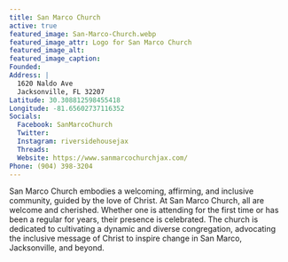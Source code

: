 ```yaml
---
title: San Marco Church
active: true
featured_image: San-Marco-Church.webp
featured_image_attr: Logo for San Marco Church
featured_image_alt: 
featured_image_caption: 
Founded: 
Address: |
  1620 Naldo Ave
  Jacksonville, FL 32207
Latitude: 30.308812598455418
Longitude: -81.65602737116352
Socials: 
  Facebook: SanMarcoChurch
  Twitter: 
  Instagram: riversidehousejax
  Threads:
  Website: https://www.sanmarcochurchjax.com/
Phone: (904) 398-3204
---
```

San Marco Church embodies a welcoming, affirming, and inclusive community, guided by the love of Christ. At San Marco Church, all are welcome and cherished. Whether one is attending for the first time or has been a regular for years, their presence is celebrated. The church is dedicated to cultivating a dynamic and diverse congregation, advocating the inclusive message of Christ to inspire change in San Marco, Jacksonville, and beyond.
